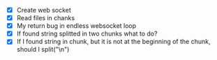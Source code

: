 - [X] Create web socket
- [X] Read files in chanks
- [X] My return bug in endless websocket loop
- [X] If found string splitted in two chunks what to do?
- [X] If I found string in chunk, but it is not at the beginning of the chunk, should I split("\n")